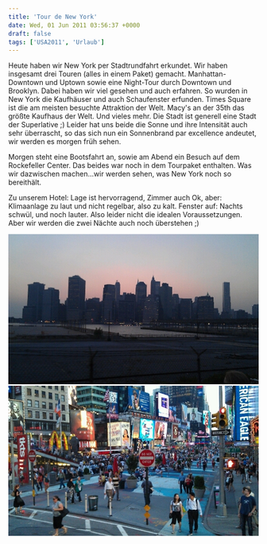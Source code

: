 ```yaml
---
title: 'Tour de New York'
date: Wed, 01 Jun 2011 03:56:37 +0000
draft: false
tags: ['USA2011', 'Urlaub']
---
```


Heute haben wir New York per Stadtrundfahrt erkundet. Wir haben insgesamt drei Touren (alles in einem Paket) gemacht. Manhattan-Downtown und Uptown sowie eine Night-Tour durch Downtown und Brooklyn. Dabei haben wir viel gesehen und auch erfahren. So wurden in New York die Kaufhäuser und auch Schaufenster erfunden. Times Square ist die am meisten besuchte Attraktion der Welt. Macy's an der 35th das größte Kaufhaus der Welt. Und vieles mehr. Die Stadt ist generell eine Stadt der Superlative ;) Leider hat uns beide die Sonne und ihre Intensität auch sehr überrascht, so das sich nun ein Sonnenbrand par excellence andeutet, wir werden es morgen früh sehen.

Morgen steht eine Bootsfahrt an, sowie am Abend ein Besuch auf dem Rockefeller Center. Das beides war noch in dem Tourpaket enthalten. Was wir dazwischen machen...wir werden sehen, was New York noch so bereithält.

Zu unserem Hotel: Lage ist hervorragend, Zimmer auch Ok, aber: Klimaanlage zu laut und nicht regelbar, also zu kalt. Fenster auf: Nachts schwül, und noch lauter. Also leider nicht die idealen Voraussetzungen. Aber wir werden die zwei Nächte auch noch überstehen ;)

![397556764](/urlaub2011-images/397556764-scaled1000.jpg?w=300)
![374468739](/urlaub2011-images/374468739-scaled1000.jpg?w=300)